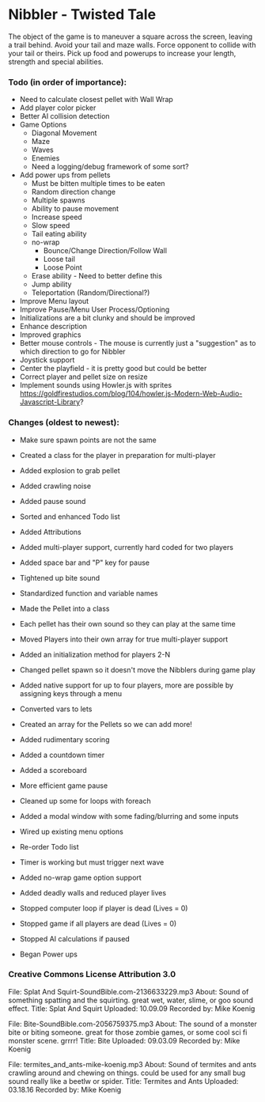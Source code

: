 # Nibbler - Twisted Tale

The object of the game is to maneuver a square across the screen, leaving a trail behind. Avoid your tail and maze walls. Force opponent to collide with your tail or theirs. Pick up food and powerups to increase your length, strength and special abilities.

### Todo (in order of importance):

* Need to calculate closest pellet with Wall Wrap
* Add player color picker
* Better AI collision detection
* Game Options
	* Diagonal Movement
	* Maze
	* Waves
	* Enemies
	* Need a logging/debug framework of some sort?
* Add power ups from pellets
    * Must be bitten multiple times to be eaten
    * Random direction change
    * Multiple spawns
	* Ability to pause movement
	* Increase speed
	* Slow speed
	* Tail eating ability
	* no-wrap
		* Bounce/Change Direction/Follow Wall
		* Loose tail
		* Loose Point
	* Erase ability - Need to better define this
	* Jump ability
	* Teleportation (Random/Directional?)
* Improve Menu layout
* Improve Pause/Menu User Process/Optioning
* Initializations are a bit clunky and should be improved
* Enhance description
* Improved graphics
* Better mouse controls - The mouse is currently just a "suggestion" as to which direction to go for Nibbler
* Joystick support
* Center the playfield - it is pretty good but could be better
* Correct player and pellet size on resize
* Implement sounds using Howler.js with sprites https://goldfirestudios.com/blog/104/howler.js-Modern-Web-Audio-Javascript-Library?

### Changes (oldest to newest):

* Make sure spawn points are not the same
* Created a class for the player in preparation for multi-player
* Added explosion to grab pellet
* Added crawling noise
* Added pause sound
* Sorted and enhanced Todo list
* Added Attributions

* Added multi-player support, currently hard coded for two players
* Added space bar and "P" key for pause
* Tightened up bite sound

* Standardized function and variable names
* Made the Pellet into a class
* Each pellet has their own sound so they can play at the same time
* Moved Players into their own array for true multi-player support
* Added an initialization method for players 2-N
* Changed pellet spawn so it doesn't move the Nibblers during game play
* Added native support for up to four players, more are possible by assigning keys through a menu

* Converted vars to lets
* Created an array for the Pellets so we can add more!
* Added rudimentary scoring
* Added a countdown timer
* Added a scoreboard
* More efficient game pause
* Cleaned up some for loops with foreach

* Added a modal window with some fading/blurring and some inputs
* Wired up existing menu options
* Re-order Todo list
* Timer is working but must trigger next wave
* Added no-wrap game option support
* Added deadly walls and reduced player lives
* Stopped computer loop if player is dead (Lives = 0)
* Stopped game if all players are dead (Lives = 0)
* Stopped AI calculations if paused
* Began Power ups
	
	
### Creative Commons License Attribution 3.0 

File: Splat And Squirt-SoundBible.com-2136633229.mp3
About: Sound of something spatting and the squirting. great wet, water, slime, or goo sound effect.
Title: Splat And Squirt
Uploaded: 10.09.09
Recorded by: Mike Koenig

File: Bite-SoundBible.com-2056759375.mp3
About: The sound of a monster bite or biting someone. great for those zombie games, or some cool sci fi monster scene. grrrr!
Title: Bite
Uploaded: 09.03.09
Recorded by: Mike Koenig 

File: termites_and_ants-mike-koenig.mp3
About: Sound of termites and ants crawling around and chewing on things. could be used for any small bug sound really like a beetlw or spider.
Title: Termites and Ants
Uploaded: 03.18.16
Recorded by: Mike Koenig 
